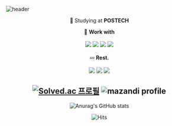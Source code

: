 ![header](https://capsule-render.vercel.app/api?type=waving&color=0:cee5d5,100:567ace&height=200&section=header&text=donghunholic&fontSize=70&animation=twinkling&fontColor=ffffff&fontAlign=70&fontAlignY=25)

<div align=center>

📝 Studying at **POSTECH**<br>
  
🌠 **Work with**<br><br> <img src="https://img.shields.io/badge/React-61DAFB?style=flat-square&logo=React&logoColor=white"> <img src="https://img.shields.io/badge/C++-00599C?style=flat-square&logo=cpp&logoColor=white"> <img src="https://img.shields.io/badge/JavaScript-F7DF1E?style=flat-square&logo=JavaScript&logoColor=white"> <img src="https://img.shields.io/badge/TypeScript-3178C6?style=flat-square&logo=TypeScript&logoColor=white"><br><br>
💤 **Rest.**<br><br><img src="https://img.shields.io/badge/Python-3776AB?style=flat-square&logo=Python&logoColor=white"> <img src="https://img.shields.io/badge/NestJS-E0234E?style=flat-square&logo=NestJS&logoColor=white"> <img src="https://img.shields.io/badge/Swift-f05138?style=flat-square&logo=Swift&logoColor=white">
  


[![Solved.ac
프로필](http://mazassumnida.wtf/api/generate_badge?boj=ehdgns728)](https://solved.ac/ehdgns728) ![mazandi profile](http://mazandi.herokuapp.com/api?handle=ehdgns728&theme=cold)
---
![Anurag's GitHub stats](https://github-readme-stats.vercel.app/api?username=donghunholic)

![Hits](https://hits.seeyoufarm.com/api/count/incr/badge.svg?url=https%3A%2F%2Fgithub.com%2Fdonghunholic&count_bg=%23DAC2FD&title_bg=%23555555&icon=github.svg&icon_color=%23E7E7E7&title=hits&edge_flat=false)

</div>
